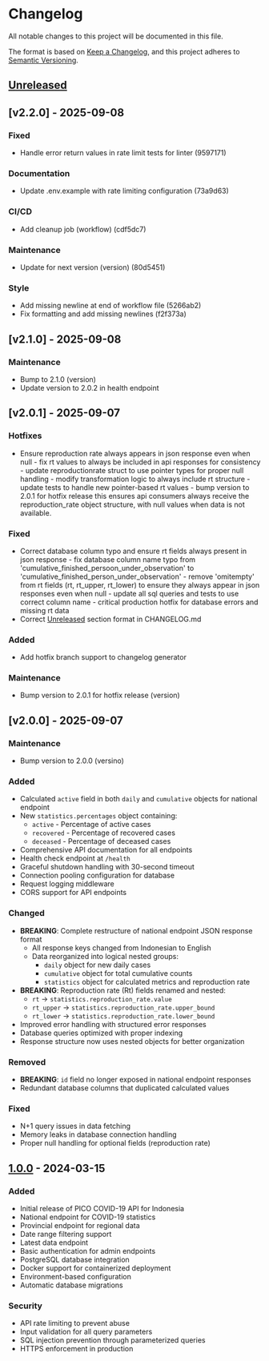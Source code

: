 # Changelog

All notable changes to this project will be documented in this file.

The format is based on [Keep a Changelog](https://keepachangelog.com/en/1.1.0/),
and this project adheres to [Semantic Versioning](https://semver.org/spec/v2.0.0.html).

## [Unreleased]



## [v2.2.0] - 2025-09-08

### Fixed

- Handle error return values in rate limit tests for linter (9597171)

### Documentation

- Update .env.example with rate limiting configuration (73a9d63)

### CI/CD

- Add cleanup job (workflow) (cdf5dc7)

### Maintenance

- Update for next version (version) (80d5451)

### Style

- Add missing newline at end of workflow file (5266ab2)
- Fix formatting and add missing newlines (f2f373a)

## [v2.1.0] - 2025-09-08

### Maintenance

- Bump to 2.1.0 (version)
- Update version to 2.0.2 in health endpoint

## [v2.0.1] - 2025-09-07

### Hotfixes

- Ensure reproduction rate always appears in json response even when null - fix rt values to always be included in api responses for consistency - update reproductionrate struct to use pointer types for proper null handling - modify transformation logic to always include rt structure - update tests to handle new pointer-based rt values - bump version to 2.0.1 for hotfix release this ensures api consumers always receive the reproduction_rate object structure, with null values when data is not available.

### Fixed

- Correct database column typo and ensure rt fields always present in json response - fix database column name typo from 'cumulative_finished_persoon_under_observation' to 'cumulative_finished_person_under_observation' - remove 'omitempty' from rt fields (rt, rt_upper, rt_lower) to ensure they always appear in json responses even when null - update all sql queries and tests to use correct column name - critical production hotfix for database errors and missing rt data
- Correct [Unreleased] section format in CHANGELOG.md

### Added

- Add hotfix branch support to changelog generator

### Maintenance

- Bump version to 2.0.1 for hotfix release (version)

## [v2.0.0] - 2025-09-07

### Maintenance

- Bump version to 2.0.0 (versino)

### Added

- Calculated `active` field in both `daily` and `cumulative` objects for national endpoint
- New `statistics.percentages` object containing:
  - `active` - Percentage of active cases
  - `recovered` - Percentage of recovered cases
  - `deceased` - Percentage of deceased cases
- Comprehensive API documentation for all endpoints
- Health check endpoint at `/health`
- Graceful shutdown handling with 30-second timeout
- Connection pooling configuration for database
- Request logging middleware
- CORS support for API endpoints

### Changed

- **BREAKING**: Complete restructure of national endpoint JSON response format
  - All response keys changed from Indonesian to English
  - Data reorganized into logical nested groups:
    - `daily` object for new daily cases
    - `cumulative` object for total cumulative counts
    - `statistics` object for calculated metrics and reproduction rate
- **BREAKING**: Reproduction rate (Rt) fields renamed and nested:
  - `rt` → `statistics.reproduction_rate.value`
  - `rt_upper` → `statistics.reproduction_rate.upper_bound`
  - `rt_lower` → `statistics.reproduction_rate.lower_bound`
- Improved error handling with structured error responses
- Database queries optimized with proper indexing
- Response structure now uses nested objects for better organization

### Removed

- **BREAKING**: `id` field no longer exposed in national endpoint responses
- Redundant database columns that duplicated calculated values

### Fixed

- N+1 query issues in data fetching
- Memory leaks in database connection handling
- Proper null handling for optional fields (reproduction rate)

## [1.0.0] - 2024-03-15

### Added

- Initial release of PICO COVID-19 API for Indonesia
- National endpoint for COVID-19 statistics
- Provincial endpoint for regional data
- Date range filtering support
- Latest data endpoint
- Basic authentication for admin endpoints
- PostgreSQL database integration
- Docker support for containerized deployment
- Environment-based configuration
- Automatic database migrations

### Security

- API rate limiting to prevent abuse
- Input validation for all query parameters
- SQL injection prevention through parameterized queries
- HTTPS enforcement in production

[Unreleased]: https://github.com/ryanaidilp/pico-api-go/compare/v1.0.0...HEAD
[1.0.0]: https://github.com/ryanaidilp/pico-api-go/releases/tag/v1.0.0
